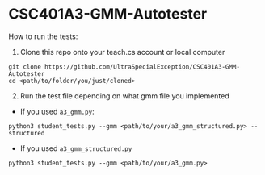 # CSC401A3-GMM-Autotester

How to run the tests:

1. Clone this repo onto your teach.cs account or local computer
```
git clone https://github.com/UltraSpecialException/CSC401A3-GMM-Autotester
cd <path/to/folder/you/just/cloned>
```

2. Run the test file depending on what gmm file you implemented
  * If you used `a3_gmm.py`:
```
python3 student_tests.py --gmm <path/to/your/a3_gmm_structured.py> --structured
```

  * If you used `a3_gmm_structured.py`
```
python3 student_tests.py --gmm <path/to/your/a3_gmm.py> 
```
